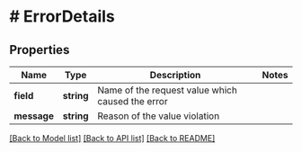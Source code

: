 # # ErrorDetails

## Properties

Name | Type | Description | Notes
------------ | ------------- | ------------- | -------------
**field** | **string** | Name of the request value which caused the error |
**message** | **string** | Reason of the value violation |

[[Back to Model list]](../../README.md#models) [[Back to API list]](../../README.md#endpoints) [[Back to README]](../../README.md)
